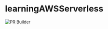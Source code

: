 # learningAWSServerless
![PR Builder](https://github.com/doublenns/learningAWSServerless/workflows/PR%20Builder/badge.svg)
